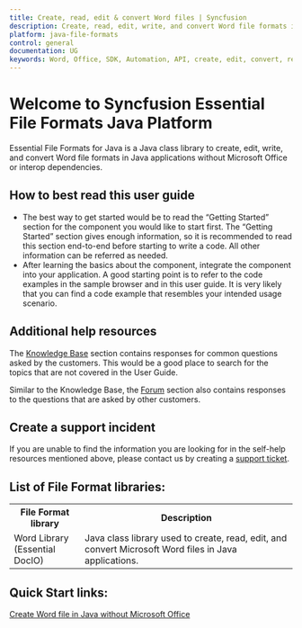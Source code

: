 ```yaml
---
title: Create, read, edit & convert Word files | Syncfusion
description: Create, read, edit, write, and convert Word file formats in Java applications without Microsoft Office or interop dependencies.
platform: java-file-formats
control: general
documentation: UG
keywords: Word, Office, SDK, Automation, API, create, edit, convert, read
---
```


# Welcome to Syncfusion Essential File Formats Java Platform

Essential File Formats for Java is a Java class library to create, edit, write, and convert Word file formats in Java applications without Microsoft Office or interop dependencies.

## How to best read this user guide

* The best way to get started would be to read the “Getting Started” section for the component you would like to start first. The “Getting Started” section gives enough information, so it is recommended to read this section end-to-end before starting to write a code. All other information can be referred as needed. 
* After learning the basics about the component, integrate the component into your application. A good starting point is to refer to the code examples in the sample browser and in this user guide. It is very likely that you can find a code example that resembles your intended usage scenario. 

## Additional help resources

The [Knowledge Base](http://www.syncfusion.com/kb/) section contains responses for common questions asked by the customers. This would be a good place to search for the topics that are not covered in the User Guide.

Similar to the Knowledge Base, the [Forum](http://www.syncfusion.com/forums/) section also contains responses to the questions that are asked by other customers.

## Create a support incident

If you are unable to find the information you are looking for in the self-help resources mentioned above, please contact us by creating a [support ticket](https://www.syncfusion.com/support/directtrac/incidents).

## List of File Format libraries:

<table>
<tr>
<th width="25%">
File Format library
</th>
<th width="75%">
Description
</th>
</tr>
<tr>
<td>
Word Library (Essential DocIO)
</td>
<td>
Java class library used to create, read, edit, and convert Microsoft Word files in Java applications.
</td>
</tr>
</table>

## Quick Start links:

[Create Word file in Java without Microsoft Office](https://help.syncfusion.com/java-file-formats/word-library/getting-started)
